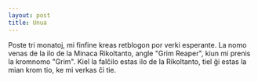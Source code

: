 ```yaml
---
layout: post
title: Unua
---
```


Poste tri monatoj, mi finfine kreas retblogon por verki esperante. La nomo
venas de la ilo de la Minaca Rikoltanto, angle "Grim Reaper", kiun mi prenis
la kromnomo "Grim". Kiel la falĉilo estas ilo de la Rikoltanto, tiel ĝi estas
la mian krom tio, ke mi verkas ĉi tie.
